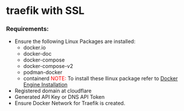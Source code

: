 # traefik with SSL
### Requirements:
- Ensure the following Linux Packages are installed:
  - docker.io
  - docker-doc
  - docker-compose
  - docker-compose-v2
  -  podman-docker
  -  containerd
<span style="color:red">NOTE:</span> To install these llinux package refer to [Docker Engine Installation](https://docs.docker.com/engine/install/)
- Registered domain at cloudflare
- Generated API Key or DNS API Token
- Ensure Docker Network for Traefik is created.
